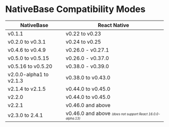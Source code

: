 # NativeBase Compatibility Modes

<table width="80%" class="table table-hover">
            <thead>
                <tr>
                    <th>NativeBase</th>
                    <th>React Native</th>
                </tr>
            </thead>
            <tbody>
                <tr>
                    <td>v0.1.1</td>
                    <td>v0.22 to v0.23</td>
                </tr>
                <tr>
                    <td>v0.2.0 to v0.3.1</td>
                    <td>v0.24 to v0.25</td>
                </tr>
                <tr>
                    <td>v0.4.6 to v0.4.9</td>
                    <td>v0.26.0 - v0.27.1</td>
                </tr>
                <tr>
                    <td>v0.5.0 to v0.5.15</td>
                    <td>v0.26.0 - v0.37.0 </td>
                </tr>
                <tr>
                    <td>v0.5.16 to v0.5.20</td>
                    <td>v0.38.0 - v0.39.0 </td>
                </tr>
                <tr>
                    <td>v2.0.0-alpha1 to v2.1.3</td>
                    <td>v0.38.0 to v0.43.0</td>
                </tr>
                <tr>
                    <td>v2.1.4 to v2.1.5</td>
                    <td>v0.44.0 to v0.45.0</td>
                </tr>
                <tr>
                    <td>v2.2.0</td>
                    <td>v0.44.0 to v0.45.0</td>
                </tr>
                <tr>
                    <td>v2.2.1</td>
                    <td>v0.46.0 and above</td>
                </tr>
                <tr>
                    <td>v2.3.0 to 2.4.1</td>
                    <td>
                        v0.46.0 and above
                        <font size="1">
                            <i>(does not support React 16.0.0-alpha.13)</i>
                        </font>
                    </td>
                </tr>
            </tbody>
        </table><br />
